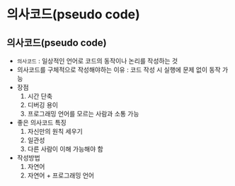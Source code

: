 # **의사코드(pseudo code)**

## **의사코드(pseudo code)**
-   `의사코드` : 일상적인 언어로 코드의 동작이나 논리를 작성하는 것
-   의사코드를 구체적으로 작성해야하는 이유 : 코드 작성 시 실행에 문제 없이 동작 가능
-   장점
    1.  시간 단축
    2.  디버깅 용이
    3.  프로그래밍 언어를 모르는 사람과 소통 가능
-   좋은 의사코드 특징
    1.  자신만의 원칙 세우기
    2.  일관성
    3.  다른 사람이 이해 가능해야 함
-   작성방법
    1.  자연어
    2.  자연어 + 프로그래밍 언어